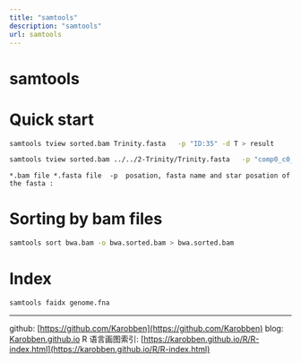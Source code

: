 ```yaml
---
title: "samtools"
description: "samtools"
url: samtools
---
```


# samtools

# Quick start
```bash
samtools tview sorted.bam Trinity.fasta   -p "ID:35" -d T > result

samtools tview sorted.bam ../../2-Trinity/Trinity.fasta   -p "comp0_c0_seq1:35" -d H > 123.html
```
```
*.bam file *.fasta file  -p  posation, fasta name and star posation of the fasta :
```
# Sorting by bam files
```bash
samtools sort bwa.bam -o bwa.sorted.bam > bwa.sorted.bam
```

# Index
```bash
samtools faidx genome.fna
```

---
github: [https://github.com/Karobben](https://github.com/Karobben)
blog: [Karobben.github.io](http://Karobben.github.io)
R 语言画图索引: [https://karobben.github.io/R/R-index.html](https://karobben.github.io/R/R-index.html)
